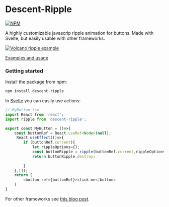 # Descent-Ripple

[![NPM](https://img.shields.io/npm/v/descent-ripple.svg)](https://www.npmjs.com/package/descent-ripple)

A highly customizable javascrip ripple animation for buttons. Made with Svelte, but easily usable with other frameworks.

[![Volcano ripple example](https://github.com/micha-lmxt/descent-ripple/static/descent-ripple.gif)](https://gradientdescent.de/descent-ripple/)

[Examples and usage](https://gradientdescent.de/descent-ripple/)

### Getting started

Install the package from npm:

```javascript
npm install descent-ripple
```

In [Svelte](https://svelte.dev) you can easily use actions:

```javascript
// MyButton.tsx
import React from 'react';
import ripple from 'descent-ripple';

export const MyButton = ()=>{
    const buttonRef = React.useRef<Node>(null);
     React.useEffect(()=>{
        if (buttonRef.current){
            let rippleOptions={};
            const buttonRipple = ripple(buttonRef.current,rippleOptions);
            return buttonRipple.destroy;
            
        }
    },[]);
    return (
        <button ref={buttonRef}>click me</button>
    )
}
```

For other frameworks see [this blog post](https://gradientdescent.de/descent-ripple/).

